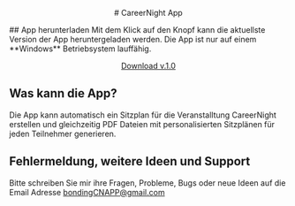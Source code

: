 <p align="center">
# CareerNight App 
  </p>
## App herunterladen
Mit dem Klick auf den Knopf kann die aktuellste Version der App heruntergeladen werden. 
Die App ist nur auf einem **Windows** Betriebsystem lauffähig. 
<p align="center">
<!-- Place this tag where you want the button to render. -->
<a class="github-button" href="https://github.com/ndezelak/bonding_CN_app/archive/gh-pages.zip" data-icon="octicon-cloud-download" aria-label="Download ntkme/github-buttons on GitHub">Download v.1.0</a>
</p>

## Was kann die App? 
Die App kann automatisch ein Sitzplan für die Veranstalltung CareerNight erstellen und gleichzeitig PDF Dateien mit personalisierten Sitzplänen für jeden Teilnehmer generieren. 
## Fehlermeldung, weitere Ideen und Support
Bitte schreiben Sie mir ihre Fragen, Probleme, Bugs oder neue Ideen auf die Email Adresse bondingCNAPP@gmail.com
